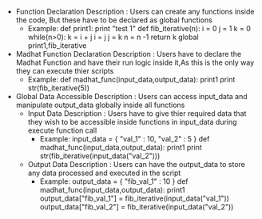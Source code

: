 - Function Declaration
  Description : Users can create any functions inside the code, But these have to be declared as global functions
  - Example:
    def print1:
      print "test 1"
    def fib_iterative(n):
      i = 0
      j = 1
      k = 0
      while(n>0):
        k = i + j
        i = j
        j = k
        n = n -1
      return k
    global print1,fib_iterative
- Madhat Function Declaration
  Description : Users have to declare the Madhat Function and have their run logic inside it,As this is the only way they can execute thier scripts
  - Example:
    def madhat_func(input_data,output_data):
      print1
      print str(fib_iterative(5))
- Global Data Accessible
  Description : Users can access input_data and manipulate output_data globally inside all functions
  - Input Data
    Description : Users have to give thier required data that they wish to be accessible inside functions in input_data during execute function call
    - Example:
       input_data = {
          "val_1" : 10,
          "val_2" : 5
        }
        def madhat_func(input_data,output_data):
          print1
          print str(fib_iterative(input_data("val_2")))
  - Output Data
    Description : Users can have the output_data to store any data processed and executed in the script
    - Example:
       output_data = {
          "fib_val_1" : 10
        }
        def madhat_func(input_data,output_data):
          print1
          output_data["fib_val_1"] = fib_iterative(input_data("val_1"))
          output_data["fib_val_2"] = fib_iterative(input_data("val_2"))